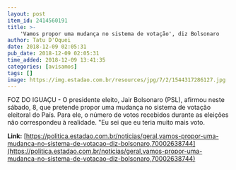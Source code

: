 ```yaml
---
layout: post
item_id: 2414560191
title: >-
    'Vamos propor uma mudança no sistema de votação', diz Bolsonaro
author: Tatu D'Oquei
date: 2018-12-09 02:05:31
pub_date: 2018-12-09 02:05:31
time_added: 2018-12-09 13:41:35
categories: [avisamos]
tags: []
image: https://img.estadao.com.br/resources/jpg/7/2/1544317286127.jpg
---
```


FOZ DO IGUAÇU - O presidente eleito, Jair Bolsonaro (PSL), afirmou neste sábado, 8, que pretende propor uma mudança no sistema de votação eleitoral do País. Para ele, o número de votos recebidos durante as eleições não correspondeu à realidade. "Eu sei que eu teria muito mais voto.

**Link:** [https://politica.estadao.com.br/noticias/geral,vamos-propor-uma-mudanca-no-sistema-de-votacao-diz-bolsonaro,70002638744](https://politica.estadao.com.br/noticias/geral,vamos-propor-uma-mudanca-no-sistema-de-votacao-diz-bolsonaro,70002638744)

